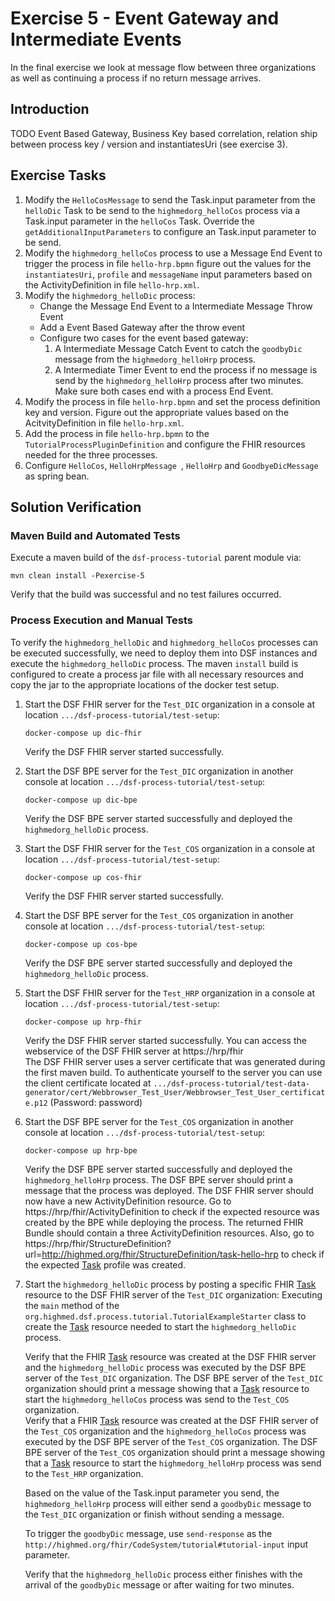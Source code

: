 # Exercise 5 - Event Gateway and Intermediate Events
In the final exercise we look at message flow between three organizations as well as continuing a process if no return message arrives.

## Introduction
TODO Event Based Gateway, Business Key based correlation, relation ship between process key / version and instantiatesUri (see exercise 3).

## Exercise Tasks
1. Modify the `HelloCosMessage` to send the Task.input parameter from the `helloDic` Task to be send to the `highmedorg_helloCos` process via a Task.input parameter in the `helloCos` Task. Override the `getAdditionalInputParameters` to configure an Task.input parameter to be send.
1. Modify the `highmedorg_helloCos` process to use a Message End Event to trigger the process in file `hello-hrp.bpmn` figure out the values for the `instantiatesUri`, `profile` and `messageName` input parameters based on the ActivityDefinition in file `hello-hrp.xml`.
1. Modify the `highmedorg_helloDic` process:
	* Change the Message End Event to a Intermediate Message Throw Event
	* Add a Event Based Gateway after the throw event
	* Configure two cases for the event based gateway:
	    1. A Intermediate Message Catch Event to catch the `goodbyDic` message from the `highmedorg_helloHrp` process.
	    1. A Intermediate Timer Event to end the process if no message is send by the `highmedorg_helloHrp` process after two minutes.
	    Make sure both cases end with a process End Event.
1. Modify the process in file `hello-hrp.bpmn` and set the process definition key and version. Figure out the appropriate values based on the AcitvityDefinition in file `hello-hrp.xml`.
1. Add the process in file `hello-hrp.bpmn` to the `TutorialProcessPluginDefinition` and configure the FHIR resources needed for the three processes.
1. Configure `HelloCos`, `HelloHrpMessage `, `HelloHrp` and `GoodbyeDicMessage` as spring bean.

## Solution Verification
### Maven Build and Automated Tests
Execute a maven build of the `dsf-process-tutorial` parent module via:
```
mvn clean install -Pexercise-5
```
Verify that the build was successful and no test failures occurred.

### Process Execution and Manual Tests
To verify the `highmedorg_helloDic` and `highmedorg_helloCos` processes can be executed successfully, we need to deploy them into DSF instances and execute the `highmedorg_helloDic` process. The maven `install` build is configured to create a process jar file with all necessary resources and copy the jar to the appropriate locations of the docker test setup.

1. Start the DSF FHIR server for the `Test_DIC` organization in a console at location `.../dsf-process-tutorial/test-setup`:
   ```
   docker-compose up dic-fhir
   ```
   Verify the DSF FHIR server started successfully.

2. Start the DSF BPE server for the `Test_DIC` organization in another console at location `.../dsf-process-tutorial/test-setup`:
   ```
   docker-compose up dic-bpe
   ```
   Verify the DSF BPE server started successfully and deployed the `highmedorg_helloDic` process.

3. Start the DSF FHIR server for the `Test_COS` organization in a console at location `.../dsf-process-tutorial/test-setup`:
   ```
   docker-compose up cos-fhir
   ```
   Verify the DSF FHIR server started successfully.

4. Start the DSF BPE server for the `Test_COS` organization in another console at location `.../dsf-process-tutorial/test-setup`:
   ```
   docker-compose up cos-bpe
   ```
   Verify the DSF BPE server started successfully and deployed the `highmedorg_helloDic` process.


5. Start the DSF FHIR server for the `Test_HRP` organization in a console at location `.../dsf-process-tutorial/test-setup`:
   ```
   docker-compose up hrp-fhir
   ```
   Verify the DSF FHIR server started successfully. You can access the webservice of the DSF FHIR server at https://hrp/fhir  
   The DSF FHIR server uses a server certificate that was generated during the first maven build. To authenticate yourself to the server you can use the client certificate located at `.../dsf-process-tutorial/test-data-generator/cert/Webbrowser_Test_User/Webbrowser_Test_User_certificate.p12` (Password: password)

6. Start the DSF BPE server for the `Test_COS` organization in another console at location `.../dsf-process-tutorial/test-setup`:
   ```
   docker-compose up hrp-bpe
   ```
   Verify the DSF BPE server started successfully and deployed the `highmedorg_helloHrp` process. The DSF BPE server should print a message that the process was deployed. The DSF FHIR server should now have a new ActivityDefinition resource. Go to https://hrp/fhir/ActivityDefinition to check if the expected resource was created by the BPE while deploying the process. The returned FHIR Bundle should contain a three ActivityDefinition resources. Also, go to https://hrp/fhir/StructureDefinition?url=http://highmed.org/fhir/StructureDefinition/task-hello-hrp to check if the expected [Task](http://hl7.org/fhir/R4/task.html) profile was created.

7. Start the `highmedorg_helloDic` process by posting a specific FHIR [Task](http://hl7.org/fhir/R4/task.html) resource to the DSF FHIR server of the `Test_DIC` organization:
   Executing the `main` method of the `org.highmed.dsf.process.tutorial.TutorialExampleStarter` class to create the [Task](http://hl7.org/fhir/R4/task.html) resource needed to start the `highmedorg_helloDic` process.

   Verify that the FHIR [Task](http://hl7.org/fhir/R4/task.html) resource was created at the DSF FHIR server and the `highmedorg_helloDic` process was executed by the DSF BPE server of the `Test_DIC` organization. The DSF BPE server of the `Test_DIC` organization should print a message showing that a [Task](http://hl7.org/fhir/R4/task.html) resource to start the `highmedorg_helloCos` process was send to the `Test_COS` organization.  
   Verify that a FHIR [Task](http://hl7.org/fhir/R4/task.html) resource was created at the DSF FHIR server of the `Test_COS` organization and the `highmedorg_helloCos` process was executed by the DSF BPE server of the `Test_COS` organization. The DSF BPE server of the `Test_COS` organization should print a message showing that a [Task](http://hl7.org/fhir/R4/task.html) resource to start the `highmedorg_helloHrp` process was send to the `Test_HRP` organization.  
   
   Based on the value of the Task.input parameter you send, the `highmedorg_helloHrp` process will either send a `goodbyDic` message to the `Test_DIC` organization or finish without sending a message.
   
   To trigger the `goodbyDic` message, use `send-response` as the `http://highmed.org/fhir/CodeSystem/tutorial#tutorial-input` input parameter.
   
   Verify that the `highmedorg_helloDic` process either finishes with the arrival of the `goodbyDic` message or after waiting for two minutes.